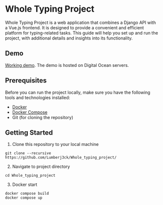 
# Whole Typing Project

Whole Typing Project is a web application that combines a Django API with a Vue.js frontend. It is designed to provide a convenient and efficient platform for typing-related tasks. This guide will help you set up and run the project, with additional details and insights into its functionality.

## Demo

[Working demo](http://typer.us.to/). The demo is hosted on Digital Ocean servers.

## Prerequisites

Before you can run the project locally, make sure you have the following tools and technologies installed:

- [Docker](https://www.docker.com/get-started)
- [Docker Compose](https://docs.docker.com/compose/install/)
- Git (for cloning the repository)

## Getting Started

1. Clone this repository to your local machine
```
git clone --recursive https://github.com/Lumberj3ck/Whole_typing_project/
```
2. Navigate to project directory
```
cd Whole_typing_project
```
3. Docker start
```
docker compose build
docker compose up
```
